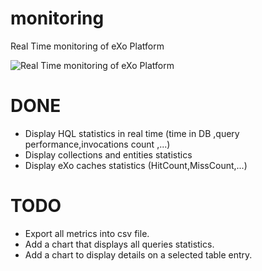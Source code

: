 # monitoring
Real Time monitoring of eXo Platform

![Real Time monitoring of eXo Platform](https://github.com/exo-addons/monitoring/blob/master/portlet/docs/images/Monitoring.png)

DONE
===============

- Display HQL statistics in real time (time in DB ,query performance,invocations count ,...)
- Display collections and entities statistics
- Display eXo caches statistics (HitCount,MissCount,...)




TODO
===============

- Export all metrics into csv file.
- Add a chart that displays all queries statistics.
- Add a chart to display details on a selected table entry.

